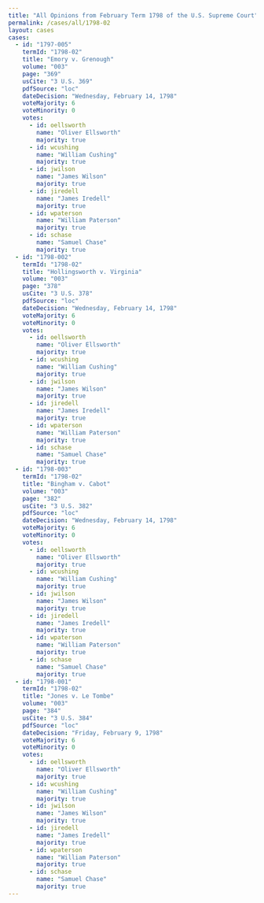 ```yaml
---
title: "All Opinions from February Term 1798 of the U.S. Supreme Court"
permalink: /cases/all/1798-02
layout: cases
cases:
  - id: "1797-005"
    termId: "1798-02"
    title: "Emory v. Grenough"
    volume: "003"
    page: "369"
    usCite: "3 U.S. 369"
    pdfSource: "loc"
    dateDecision: "Wednesday, February 14, 1798"
    voteMajority: 6
    voteMinority: 0
    votes:
      - id: oellsworth
        name: "Oliver Ellsworth"
        majority: true
      - id: wcushing
        name: "William Cushing"
        majority: true
      - id: jwilson
        name: "James Wilson"
        majority: true
      - id: jiredell
        name: "James Iredell"
        majority: true
      - id: wpaterson
        name: "William Paterson"
        majority: true
      - id: schase
        name: "Samuel Chase"
        majority: true
  - id: "1798-002"
    termId: "1798-02"
    title: "Hollingsworth v. Virginia"
    volume: "003"
    page: "378"
    usCite: "3 U.S. 378"
    pdfSource: "loc"
    dateDecision: "Wednesday, February 14, 1798"
    voteMajority: 6
    voteMinority: 0
    votes:
      - id: oellsworth
        name: "Oliver Ellsworth"
        majority: true
      - id: wcushing
        name: "William Cushing"
        majority: true
      - id: jwilson
        name: "James Wilson"
        majority: true
      - id: jiredell
        name: "James Iredell"
        majority: true
      - id: wpaterson
        name: "William Paterson"
        majority: true
      - id: schase
        name: "Samuel Chase"
        majority: true
  - id: "1798-003"
    termId: "1798-02"
    title: "Bingham v. Cabot"
    volume: "003"
    page: "382"
    usCite: "3 U.S. 382"
    pdfSource: "loc"
    dateDecision: "Wednesday, February 14, 1798"
    voteMajority: 6
    voteMinority: 0
    votes:
      - id: oellsworth
        name: "Oliver Ellsworth"
        majority: true
      - id: wcushing
        name: "William Cushing"
        majority: true
      - id: jwilson
        name: "James Wilson"
        majority: true
      - id: jiredell
        name: "James Iredell"
        majority: true
      - id: wpaterson
        name: "William Paterson"
        majority: true
      - id: schase
        name: "Samuel Chase"
        majority: true
  - id: "1798-001"
    termId: "1798-02"
    title: "Jones v. Le Tombe"
    volume: "003"
    page: "384"
    usCite: "3 U.S. 384"
    pdfSource: "loc"
    dateDecision: "Friday, February 9, 1798"
    voteMajority: 6
    voteMinority: 0
    votes:
      - id: oellsworth
        name: "Oliver Ellsworth"
        majority: true
      - id: wcushing
        name: "William Cushing"
        majority: true
      - id: jwilson
        name: "James Wilson"
        majority: true
      - id: jiredell
        name: "James Iredell"
        majority: true
      - id: wpaterson
        name: "William Paterson"
        majority: true
      - id: schase
        name: "Samuel Chase"
        majority: true
---
```

